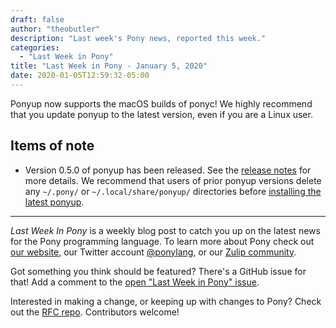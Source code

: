 ```yaml
---
draft: false
author: "theobutler"
description: "Last week's Pony news, reported this week."
categories:
  - "Last Week in Pony"
title: "Last Week in Pony - January 5, 2020"
date: 2020-01-05T12:59:32-05:00
---
```


Ponyup now supports the macOS builds of ponyc! We highly recommend that you update ponyup to the latest version, even if you are a Linux user.
<!--more-->

## Items of note

- Version 0.5.0 of ponyup has been released. See the [release notes](https://github.com/ponylang/ponyup/releases/tag/0.5.0) for more details. We recommend that users of prior ponyup versions delete any `~/.pony/` or `~/.local/share/ponyup/` directories before [installing the latest ponyup](https://github.com/ponylang/ponyup#install-ponyup).

---

_Last Week In Pony_ is a weekly blog post to catch you up on the latest news for the Pony programming language. To learn more about Pony check out [our website](https://ponylang.io), our Twitter account [@ponylang](https://twitter.com/ponylang), or our [Zulip community](https://ponylang.zulipchat.com).

Got something you think should be featured? There's a GitHub issue for that! Add a comment to the [open "Last Week in Pony" issue](https://github.com/ponylang/ponylang.github.io/issues?q=is%3Aissue+is%3Aopen+label%3Alast-week-in-pony).

Interested in making a change, or keeping up with changes to Pony? Check out the [RFC repo](https://github.com/ponylang/rfcs). Contributors welcome!
